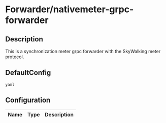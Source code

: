 # Forwarder/nativemeter-grpc-forwarder
## Description
This is a synchronization meter grpc forwarder with the SkyWalking meter protocol.
## DefaultConfig
```yaml```
## Configuration
|Name|Type|Description|
|----|----|-----------|

